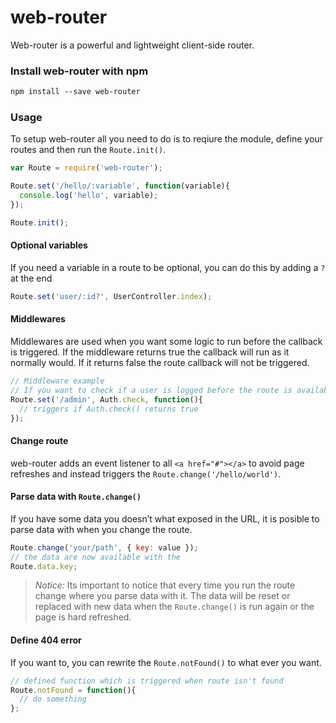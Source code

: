 # web-router

Web-router is a powerful and lightweight client-side router. 

### Install web-router with npm
```txt
npm install --save web-router
```


### Usage
To setup web-router all you need to do is to reqiure the module, define your routes and then run the `Route.init()`.
```js
var Route = require('web-router');

Route.set('/hello/:variable', function(variable){
  console.log('hello', variable);
});

Route.init();
```


#### Optional variables
If you need a variable in a route to be optional, you can do this by adding a `?` at the end
```js
Route.set('user/:id?', UserController.index);
```


#### Middlewares
Middlewares are used when you want some logic to run before the callback is triggered. If the middleware returns true the callback will run as it normally would. If it returns false the route callback will not be triggered.
```js
// Middleware example
// If you want to check if a user is logged before the route is available
Route.set('/admin', Auth.check, function(){
  // triggers if Auth.check() returns true
}); 
```  


#### Change route
web-router adds an event listener to all `<a href="#"></a>` to avoid page refreshes and instead triggers the `Route.change('/hello/world')`. 

#### Parse data with `Route.change()`
If you have some data you doesn’t what exposed in the URL, it is posible to parse data with when you change the route.
```js
Route.change('your/path', { key: value });
// the data are now available with the
Route.data.key;
```
> *Notice:* Its important to notice that every time you run the route change where you parse data with it. The data will be reset or replaced with new data when the `Route.change()` is run again or the page is hard refreshed.


#### Define 404 error
If you want to, you can rewrite the `Route.notFound()` to what ever you want.
```js
// defined function which is triggered when route isn't found
Route.notFound = function(){
  // do something
};
```
